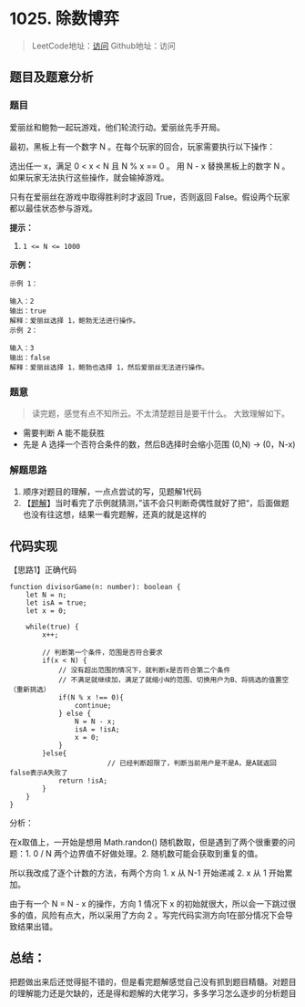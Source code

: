 # 1025. 除数博弈

> LeetCode地址：[访问](https://leetcode-cn.com/problems/divisor-game/) 
Github地址：访问

## 题目及题意分析

### 题目

爱丽丝和鲍勃一起玩游戏，他们轮流行动。爱丽丝先手开局。

最初，黑板上有一个数字 N 。在每个玩家的回合，玩家需要执行以下操作：

选出任一 x，满足 0 < x < N 且 N % x == 0 。
用 N - x 替换黑板上的数字 N 。
如果玩家无法执行这些操作，就会输掉游戏。

只有在爱丽丝在游戏中取得胜利时才返回 True，否则返回 False。假设两个玩家都以最佳状态参与游戏。

**提示：**

1. `1 <= N <= 1000`

**示例：**

```
示例 1：

输入：2
输出：true
解释：爱丽丝选择 1，鲍勃无法进行操作。
示例 2：

输入：3
输出：false
解释：爱丽丝选择 1，鲍勃也选择 1，然后爱丽丝无法进行操作。
```

### 题意

> 读完题，感觉有点不知所云。不太清楚题目是要干什么。
大致理解如下。

- 需要判断 A 能不能获胜
- 先是 A 选择一个否符合条件的数，然后B选择时会缩小范围 (0,N) → (0，N-x)

### 解题思路

1. 顺序对题目的理解，一点点尝试的写，见题解1代码
2. 【[题解](https://leetcode-cn.com/problems/divisor-game/solution/dong-tai-gui-hua-wei-yun-suan-1xing-dai-ma-chao-99/)】当时看完了示例就猜测，”该不会只判断奇偶性就好了把“，后面做题也没有往这想，结果一看完题解，还真的就是这样的

## 代码实现

【思路1】正确代码

```tsx
function divisorGame(n: number): boolean {
    let N = n;
    let isA = true;
    let x = 0;

    while(true) {
        x++;

        // 判断第一个条件，范围是否符合要求
        if(x < N) {
            // 没有超出范围的情况下，就判断x是否符合第二个条件
            // 不满足就继续加，满足了就缩小N的范围、切换用户为B、将挑选的值置空（重新挑选）
            if(N % x !== 0){
                continue;
            } else {
                N = N - x;
                isA = !isA;
                x = 0;
            }
        }else{
						// 已经判断超限了，判断当前用户是不是A，是A就返回false表示A失败了
            return !isA;
        }
    }
}
```

分析：

在x取值上，一开始是想用 Math.randon() 随机数取，但是遇到了两个很重要的问题：1.  0 / N 两个边界值不好做处理。2. 随机数可能会获取到重复的值。

所以我改成了逐个计数的方法，有两个方向 1.  x 从 N-1 开始递减  2. x 从 1 开始累加。

由于有一个 N = N - x 的操作，方向 1 情况下 x 的初始就很大，所以会一下跳过很多的值，风险有点大，所以采用了方向 2 。写完代码实测方向1在部分情况下会导致结果出错。

## 总结：

把题做出来后还觉得挺不错的，但是看完题解感觉自己没有抓到题目精髓。对题目的理解能力还是欠缺的，还是得和题解的大佬学习，多多学习怎么逐步的分析题目